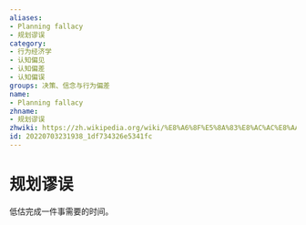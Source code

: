 ```yaml
---
aliases:
- Planning fallacy
- 规划谬误
category:
- 行为经济学
- 认知偏见
- 认知偏差
- 认知偏误
groups: 决策、信念与行为偏差
name:
- Planning fallacy
zhname:
- 规划谬误
zhwiki: https://zh.wikipedia.org/wiki/%E8%A6%8F%E5%8A%83%E8%AC%AC%E8%AA%A4
id: 20220703231938_1df734326e5341fc
---
```


# 规划谬误

低估完成一件事需要的时间。
